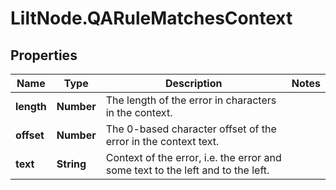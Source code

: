# LiltNode.QARuleMatchesContext

## Properties

Name | Type | Description | Notes
------------ | ------------- | ------------- | -------------
**length** | **Number** | The length of the error in characters in the context. | 
**offset** | **Number** | The 0-based character offset of the error in the context text. | 
**text** | **String** | Context of the error, i.e. the error and some text to the left and to the left. | 


